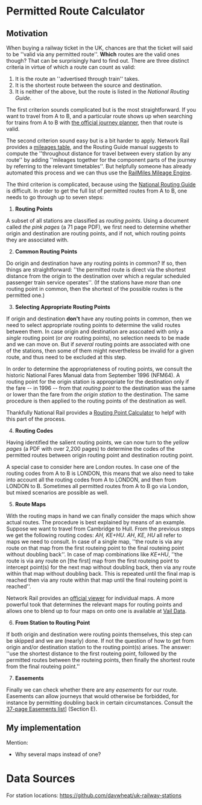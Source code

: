 # Permitted Route Calculator

## Motivation

When buying a railway ticket in the UK, chances are that the ticket will said to be ''valid via any permitted route''. **Which** routes are the valid ones though? That can be surprisingly hard to find out. There are three distinct criteria in virtue of which a route can count as valid:

1. It is the route an ''advertised through train'' takes.
2. It is the shortest route between the source and destination.
3. It is neither of the above, but the route is listed in the *National Routing Guide*.

The first criterion sounds complicated but is the most straightforward. If you want to travel from A to B, and a particular route shows up when searching for trains from A to B with [the official journey planner](https://www.nationalrail.co.uk/), then that route is valid.

The second criterion sound easy but is a bit harder to apply. Network Rail provides a [mileages table](https://www.networkrail.co.uk/running-the-railway/the-timetable/electronic-national-rail-timetable/), and the Routing Guide manual suggests to compute the ''throughout distance for travel between every station by any route'' by adding ''mileages together for the component parts of the journey by referring to the relevant timetables''. But helpfully someone has already automated this process and we can thus use the [RailMiles Mileage Engine](https://my.railmiles.me/mileage-engine/).

The third criterion is complicated, because using the [National Routing Guide](https://www.nationalrail.co.uk/travel-information/routeing-guide/) is difficult. In order to get the full list of permitted routes from A to B, one needs to go through up to seven steps:

1. **Routing Points**

A subset of all stations are classified as *routing points*. Using a document called *the pink pages* (a 71 page PDF), we first need to determine whether origin and destination are routing points, and if not, which routing points they are associated with.

2. **Common Routing Points**

Do origin and destination have any routing points in common? If so, then things are straightforward: ''the permitted route is direct via the shortest distance from the origin to the destination over which a regular scheduled passenger train service operates''. (If the stations have *more* than one routing point in common, then the shortest of the possible routes is the permitted one.)

3. **Selecting Appropriate Routing Points**

If origin and destination **don't** have any routing points in common, then we need to select appropriate routing points to determine the valid routes between them. In case origin and destination are asscoated with only a *single* routing point (or *are* routing points), no selection needs to be made and we can move on. But if *several* routing points are associated with one of the stations, then some of them might nevertheless be invalid for a given route, and thus need to be excluded at this step.

In order to determine the appropriateness of routing points, we consult the historic National Fares Manual data from September 1996 (NFM64). A routing point for the origin station is appropriate for the destination only if the fare -- in 1996 -- from that *routing point* to the destination was the same or lower than the fare from *the origin station* to the destination. The same procedure is then applied to the routing points of the destination as well.

Thankfully National Rail provides a [Routing Point Calculator](https://rgpp.iblocks.co.uk/routeing-point-calculator) to helpf with this part of the process.

4. **Routing Codes**

Having identified the salient routing points, we can now turn to the *yellow pages* (a PDF with over 2,200 pages) to determine the codes of the permitted routes between origin routing point and destination routing point.

A special case to consider here are London routes. In case one of the routing codes from A to B is LONDON, this means that we also need to take into account all the routing codes from A to LONDON, and then from LONDON to B. Sometimes all permitted routes from A to B go via London, but mixed scenarios are possible as well.


5. **Route Maps**

With the routing maps in hand we can finally consider the maps which show actual routes. The procedure is best explained by means of an example. Suppose we want to travel from Cambridge to Hull. From the previous steps we get the following routing codes: *AH, KE+HU*. *AH*, *KE*, *HU* all refer to maps we need to consult. In case of a single map, ''the route is via any route on that map from the first routeing point to the final routeing point without doubling back''. In case of map combinations like *KE+HU*, ''the route is via any route on [the first] map from the first routeing point to intercept point(s) for the next map
without doubling back, then via any route within that map without doubling back. This is
repeated until the final map is reached then via any route within that map until the final
routeing point is reached''.

Network Rail provides an [official viewer](https://rgpp.iblocks.co.uk/maps) for individual maps. A more powerful took that determines the relevant maps for routing points and allows one to blend up to four maps on onto one is available at [Vail Data](https://vaildata.uk/routeing?map=).


6. **From Station to Routing Point**

If both origin and destination were routing points themselves, this step can be skipped and we are (nearly) done. If not the question of how to get from origin and/or destination station to the routing point(s) arises. The answer: ''use the shortest distance to the first routeing point, followed by the
permitted routes between the routeing points, then finally the shortest route from the final
routeing point.''

7. **Easements**

Finally we can check whether there are any *easements* for our route. Easements can allow journeys that would otherwise be forbidded, for instance by permitting doubling back in certain circumstances. Consult the [37-page Easements list](https://www.nationalrail.co.uk/travel-information/routeing-guide/)] (Section E).

## My implementation

Mention:

- Why several maps instead of one?

# Data Sources

For station locations: https://github.com/davwheat/uk-railway-stations


